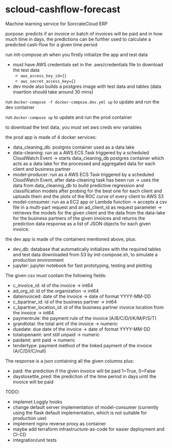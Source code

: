 # scloud-cashflow-forecast

Machine learning service for SorcrateCloud ERP 

purpose: predicts if an invoice or batch of invoices will be paid and in how much time in days, the predictions can be further used to calculate a predicted cash-flow for a given time period

run init-compose.sh when you firstly initialize the app and test data
- must have AWS credentials set in the .aws/credentials file to download the test data
  - `aws_access_key_id={}`
  - `aws_secret_access_key={}`
- dev mode also builds a postgres image with test data and tables (data insertion should take around 30 mins)

run ` docker-compose -f docker-compose.dev.yml up ` to update and run the dev container

run ` docker-compose up ` to update and run the prod container

to download the test data, you must set aws creds env variables

the prod app is made of 4 docker services:
- data_cleaning_db: postgres container used as a data lake
- data-cleaning: run as a AWS ECS Task triggered by a scheduled CloudWatch Event -> starts data_cleaning_db postgres container which acts as a data lake for the processed and aggregated data for each client and business partner
- model-producer: run as a AWS ECS Task triggered by a scheduled CloudWatch Event, after data-cleaning task has been run -> uses the data from data_cleaning_db to build predictive regression and classification models after probing for the best one for each client and uploads them and the plots of the ROC curve of every client to AWS S3
- model-consumer: run as a EC2 app or Lambda function -> accepts a csv file in a multi-part request and an ad_client_id as request parameter -> retrieves the models for the given client and the data from the data-lake for the business partners of the given invoices and returns the prediction data response as a list of JSON objects for each given invoice.

the dev app is made of the containers mentioned above, plus:
- dev_db: database that automatically initializes with the required tables and test data downloaded from S3 by init-compose.sh, to simulate a production environment
- jupyter: jupyter notebook for fast prototyping, testing and plotting 

The given csv must contain the following fields:
- c_invoice_id: id of the invoice -> int64
- ad_org_id: id of the organization -> int64
- dateinvoiced: date of the invoice -> date of format YYYY-MM-DD
- c_bpartner_id: id of the business partner -> int64
- c_bpartner_location_id: id of the business partner invoice location from the invoice -> int64
- paymentrule: the payment rule of the invoice (A/B/C/D/I/K/M/P/S/T)
- grandtotal: the total amt of the invoice -> numeric
- duedate: due date of the invoice -> date of format YYYY-MM-DD
- totalopenamt: amt still unpaid -> numeric
- paidamt: amt paid -> numeric
- tendertype: payment method of the linked payment of the invoice (A/C/D/I/C/null)

The response is a json containing all the given columns plus:
- paid: the prediction if the given invoice will be paid 1=True, 0=False
- daystosettle_pred: the prediction of the time period in days until the invoice will be paid

TODO: 
- implemet Loggly hooks
- change default server implementation of model-consumer (currently using the flask default implementation, which is not suitable for production use)
- implement nginx reverse proxy as container
- maybe add terraform infrastructure-as-code for easier deployment and CI-CD
- integration/unit tests
